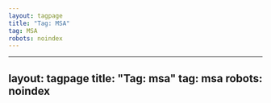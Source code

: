 ```yaml
---
layout: tagpage
title: "Tag: MSA"
tag: MSA
robots: noindex
---
```

---
layout: tagpage
title: "Tag: msa"
tag: msa
robots: noindex
---
